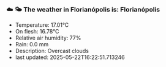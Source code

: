 ### ☁️ 🌤️  The weather in Florianópolis is: Florianópolis

- Temperature: 17.01°C
- On flesh: 16.78°C
- Relative air humidity: 77%
- Rain: 0.0 mm
- Description: Overcast clouds
- last updated: 2025-05-22T16:22:51.713246

